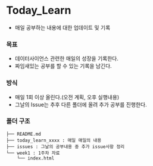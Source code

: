 # Today_Learn
- 매일 공부하는 내용에 대한 업데이트 및 기록

### 목표
- 데이터사이언스 관련한 매일의 성장을 기록한다.
- 짜임새있는 공부를 할 수 있는 기록을 남긴다.

### 방식
- 매일 1회 이상 올린다.(오전 계획, 오후 실행내용)
- 그날의 Issue는 추후 다른 폴더에 올려 추가 공부를 진행한다.

### 폴더 구조
```
├── README.md
├── today_learn_xxxx : 매일 매일의 내용
├── issues : 그날의 공부내용 중 추가 issue사항 정리
└── week1 : 1주차 자료
    └── index.html
```

